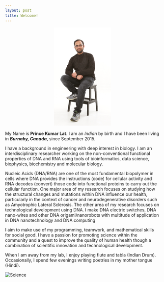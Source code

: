 ```yaml
---
layout: post
title: Welcome!
---
```

<p align="center">
<img src="/images/Prince2.jpg" width="185.8" height="320.5">
</p>

My Name is **Prince Kumar Lat**. I am an _Indian_ by birth and I have been living in **_Burnaby, Canada_**, since September 2015. 

I have a background in engineering with deep interest in biology. I am an interdisciplinary researcher working on the non-conventional functional properties of DNA and RNA using tools of bioinformatics, data science, biophysics, biochemistry and molecular biology. 

Nucleic Acids (DNA/RNA) are one of the most fundamental biopolymer in cells where DNA provides the instructions (code) for cellular activity and RNA decodes (convert) those code into functional proteins to carry out the cellular function. One major area of my research focuses on studying how the structural changes and mutations within DNA influence our health, particularly in the context of cancer and neurodegenerative disorders such as Amyotrophic Lateral Sclerosis. The other area of my research focuses on technological development using DNA. I make DNA electric switches, DNA nano-wires and other DNA origami/nanorobots with multitude of application in DNA nanotechnology and DNA computing

I aim to make use of my programming, teamwork, and mathematical skills for social good. I have a passion for promoting science within the community and a quest to improve the quality of human health though a combination of scientific innovation and technological development.

When I am away from my lab, I enjoy playing flute and tabla (Indian Drum). Occasionally, I spend few evenings writing poetries in my mother tongue (Hindi).

![Science](https://media.istockphoto.com/photos/blue-chromosome-dna-and-gradually-glowing-flicker-light-matter-when-picture-id1297146235?k=20&m=1297146235&s=612x612&w=0&h=8U25giWNwomC3yh_4cfWA4qu8NqEtfIDUjXjPdxDSRA=)

